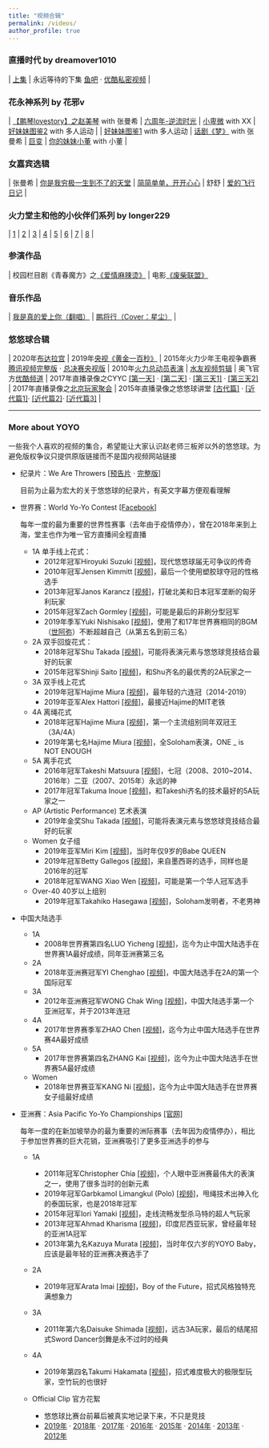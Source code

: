 ```yaml
---
title: "视频合辑"
permalink: /videos/
author_profile: true
---
```


### 直播时代 by dreamover1010

| [上集](https://www.bilibili.com/video/BV1os411A79R) | 永远等待的下集 [鱼吧](https://yuba.douyu.com/p/766138301570681362) · [优酷私密视频](http://v.youku.com/v_show/id_XNDM5MjE1MjQ3Ng==.html) |

### 花永神系列 by 花邪v

| [【鹏琴lovestory】之赵美琴](https://www.bilibili.com/video/bv13w411d7CY) with 张曼希 | [六周年-逆流时光](https://yuba.douyu.com/p/255485431620106597) | [小卑微](https://yuba.douyu.com/p/320430661616861100) with XX | [好妹妹图鉴2](https://yuba.douyu.com/p/946137141610386419) with 多人运动 | 
| [好妹妹图鉴1](https://yuba.douyu.com/p/198854931586759899) with 多人运动 | [话剧《梦》](https://www.bilibili.com/video/BV1Eh411R7sd) with 张曼希 | [巨变](https://www.bilibili.com/video/BV1Lt4y1D734) | [你的妹妹小董](https://www.bilibili.com/video/BV1nZ4y1H7tV) with 小董 | 

### 女嘉宾选辑

| 张曼希 | [你是我穷极一生到不了的天堂](https://yuba.douyu.com/p/392852661591064413) | [简简单单，开开心心](https://yuba.douyu.com/p/709255541619924605)
| 舒舒 | [爱的飞行日记](https://yuba.douyu.com/p/765192541611244940) |

### 火力堂主和他的小伙伴们系列 by longer229

| [1](https://www.bilibili.com/video/BV1bW411W7nX) | [2](https://www.bilibili.com/video/BV1bW411W7ni) | [3](https://www.bilibili.com/video/BV1CW411W7eR) | [4](https://www.bilibili.com/video/BV1CW411W7vu) | [5](https://www.bilibili.com/video/BV1CW411W7as) | [6](https://www.bilibili.com/video/BV1CW411W7Y5) | [7](https://www.bilibili.com/video/BV1CW411W7F9) | [8](https://www.bilibili.com/video/BV1kW411W7ah) |

### 参演作品

| 校园栏目剧《青春魔方》之[《爱情麻辣烫》](https://v.youku.com/v_show/id_XMTUyMTgzNDg4.html) | 电影[《废柴联盟》](https://www.iqiyi.com/v_19rr3kbmys.html)

### 音乐作品

| [我是真的爱上你（翻唱）](https://music.163.com/#/song?id=1877540723) | [鹏将行（Cover：星尘）](https://yuba.douyu.com/p/593050641622217731) |

### 悠悠球合辑 

| 2020年[布达拉宫](https://yuba.douyu.com/p/107953551566399070) | 2019年[央视《黄金一百秒》](http://tv.cctv.com/2019/12/19/VIDE2wUNYhDLDzT73hqwSLGN191219.shtml) | 2015年火力少年王电视争霸赛 [腾讯视频完整版](https://v.qq.com/detail/w/wxe7z4egf3v24t9.html) · [总决赛央视版](http://tv.cctv.com/2015/06/18/VIDE1434623763859661.shtml) 
| 2010年[火力总动员表演](https://yuba.douyu.com/p/627815321546306635) | [水友视频剪辑](https://yuba.douyu.com/p/188426961586233263) | 奥飞官方[优酷频道](http://i.youku.com/i/UMTY0NjcyNTI3Mg==/videos?q=%E5%A0%82%E4%B8%BB) 
| 2017年直播录像之CYYC [[第一天]](https://v.youku.com/v_show/id_XMjg5MTQ3NDAyMA==.html) · [[第二天]](https://v.youku.com/v_show/id_XMjg5NDEyMzU2NA==.html) · [[第三天1]](https://v.youku.com/v_show/id_XMjg5NTQ2MTI5Mg==.html) · [[第三天2]](https://v.youku.com/v_show/id_XMjg5NjMxNzcyNA==.html?) | 2017年直播录像之[北京玩家聚会](https://v.youku.com/v_show/id_XMjUxODkyMjkyOA==.html) | 2015年直播录像之悠悠球讲堂 [[古代篇]](http://v.youku.com/v_show/id_XMTMxNDE4NTY1Ng==.html) · [[近代篇1]](http://v.youku.com/v_show/id_XMTMxNDE4OTY1Mg==.html)· [[近代篇2]](http://v.youku.com/v_show/id_XMTMxNDE4OTc5Ng==.html)· [[近代篇3]](http://v.youku.com/v_show/id_XMTMxNDE5MDI1Mg==.html) |

---

### More about YOYO

一些我个人喜欢的视频的集合，希望能让大家认识赵老师三板斧以外的悠悠球。为避免版权争议只提供原版链接而不是国内视频网站链接

- 纪录片：We Are Throwers [[预告片](https://www.reelhouse.org/wearethrowers/we-are-throwers/we-are-throwers-trailer) · [完整版](https://www.reelhouse.org/wearethrowers/we-are-throwers/wat-2017-finalcut-render-laga-192638)]
  
  目前为止最为宏大的关于悠悠球的纪录片，有英文字幕方便观看理解
  
- 世界赛：World Yo-Yo Contest [[Facebook]](https://www.facebook.com/worldyoyocontest/)

  每年一度的最为重要的世界性赛事（去年由于疫情停办），曾在2018年来到上海，堂主也作为唯一官方直播间全程直播
  
  - 1A 单手线上花式：
    - 2012年冠军Hiroyuki Suzuki [[视频]](https://www.youtube.com/watch?v=0sCb4sAoOMs)，现代悠悠球届无可争议的传奇
    - 2010年冠军Jensen Kimmitt [[视频]](https://www.youtube.com/watch?v=b-usj9zFDjg)，最后一个使用塑胶球夺冠的性格选手
    - 2013年冠军Janos Karancz [[视频]](https://www.youtube.com/watch?v=wlW7fhUqtn8)，打破北美和日本冠军垄断的匈牙利玩家
    - 2015年冠军Zach Gormley [[视频]](https://www.youtube.com/watch?v=q8LTS4QpvCw)，可能是最后的非刷分型冠军
    - 2019年季军Yuki Nishisako [[视频]](https://www.youtube.com/watch?v=MsQaHMXxNSg)，使用了和17年世界赛相同的BGM（[世阿弥](https://music.163.com/#/song?id=453291321)）不断超越自己（从第五名到前三名）
  - 2A 双手回旋花式：
    - 2018年冠军Shu Takada [[视频]](https://www.youtube.com/watch?v=f54Dpx9tRy4)，可能将表演元素与悠悠球竞技结合最好的玩家
    - 2015年冠军Shinji Saito [[视频]](https://www.youtube.com/watch?v=LrDjC2-o5kk)，和Shu齐名的最优秀的2A玩家之一
  - 3A 双手线上花式
    - 2019年冠军Hajime Miura [[视频]](https://www.youtube.com/watch?v=ZvJY6KGBGkQ)，最年轻的六连冠（2014-2019）
    - 2019年亚军Alex Hattori [[视频]](https://www.youtube.com/watch?v=yIMsgTDwCRc)，最接近Hajime的MIT老铁
  - 4A 离绳花式
    - 2018年冠军Hajime Miura [[视频]](https://www.youtube.com/watch?v=dJqNLsPKTyI)，第一个主流组别同年双冠王（3A/4A）
    - 2019年第七名Hajime Miura [[视频]](https://www.youtube.com/watch?v=MyWAt4Zln8U)，全Soloham表演，ONE _ is NOT ENOUGH
  - 5A 离手花式
    - 2016年冠军Takeshi Matsuura [[视频]](https://www.youtube.com/watch?v=0wYX2jnv60o)，七冠（2008、2010~2014、2016年）二亚（2007、2015年）永远的神
    - 2017年冠军Takuma Inoue [[视频]](https://www.youtube.com/watch?v=TM6s_T1lsCI)，和Takeshi齐名的技术最好的5A玩家之一
  - AP (Artistic Performance) 艺术表演
    - 2019年金奖Shu Takada [[视频]](https://www.youtube.com/watch?v=loBjndgr22o)，可能将表演元素与悠悠球竞技结合最好的玩家 
  - Women 女子组
    - 2019年亚军Miri Kim [[视频]](https://www.youtube.com/watch?v=Mb07enlAwic)，当时年仅9岁的Babe QUEEN
    - 2019年冠军Betty Gallegos [[视频]](https://www.youtube.com/watch?v=A02EOsYRo8M)，来自墨西哥的选手，同样也是2016年的冠军
    - 2018年冠军WANG Xiao Wen [[视频]](https://www.youtube.com/watch?v=n6IG41L_3Hk)，可能是第一个华人冠军选手
  - Over-40 40岁以上组别
    - 2019年冠军Takahiko Hasegawa [[视频]](https://www.youtube.com/watch?v=ukJOOGkby9I)，Soloham发明者，不老男神

- 中国大陆选手

  - 1A
    - 2008年世界赛第四名LUO Yicheng [[视频]](https://www.youtube.com/watch?v=p28HOd9A5R8)，迄今为止中国大陆选手在世界赛1A最好成绩，同年亚洲赛第三名
  - 2A
    - 2018年亚洲赛冠军YI Chenghao [[视频]](https://www.youtube.com/watch?v=MSDDD_k4vhk)，中国大陆选手在2A的第一个国际冠军
  - 3A
    - 2012年亚洲赛冠军WONG Chak Wing [[视频]](https://www.youtube.com/watch?v=PTAaj7gyDjQ)，中国大陆选手第一个亚洲冠军，并于2013年连冠
  - 4A
    - 2017年世界赛季军ZHAO Chen [[视频]](https://www.youtube.com/watch?v=_7F9RP1IqSM)，迄今为止中国大陆选手在世界赛4A最好成绩
  - 5A
    - 2017年世界赛第四名ZHANG Kai [[视频]](https://www.youtube.com/watch?v=UEX91-TBJoI)，迄今为止中国大陆选手在世界赛5A最好成绩
  - Women
    - 2018年世界赛亚军KANG Ni [[视频]](https://www.youtube.com/watch?v=CUFUy9FR0KE)，迄今为止中国大陆选手在世界赛女子组最好成绩

- 亚洲赛：Asia Pacific Yo-Yo Championships [[官网]](http://www.asiapacyoyo.com/main/)

  每年一度的在新加坡举办的最为重要的洲际赛事（去年因为疫情停办），相比于参加世界赛的巨大花销，亚洲赛吸引了更多亚洲选手的参与
  
  - 1A
    - 2011年冠军Christopher Chia [[视频]](https://www.youtube.com/watch?v=0KWxAxReDCw)，个人眼中亚洲赛最伟大的表演之一，使用了很多当时的创新元素
    - 2019年冠军Garbkamol Limangkul (Polo) [[视频]](https://www.youtube.com/watch?v=3Fb5s0mD3E8)，甩绳技术出神入化的泰国玩家，也是2018年冠军
    - 2015年冠军Iori Yamaki [[视频]](https://www.youtube.com/watch?v=XOQ7Bye3tcw)，走线流畅发型杀马特的超人气玩家
    - 2013年冠军Ahmad Kharisma [[视频]](https://www.youtube.com/watch?v=qPA3Ry9-AQY)，印度尼西亚玩家，曾经最年轻的亚洲1A冠军
    - 2013年第九名Kazuya Murata [[视频]](https://www.youtube.com/watch?v=CMPJ3l0TJX0)，当时年仅六岁的YOYO Baby，应该是最年轻的亚洲赛决赛选手了

  - 2A
    - 2019年冠军Arata Imai [[视频]](https://www.youtube.com/watch?v=XXZkwdtKU4w)，Boy of the Future，招式风格独特充满想象力

  - 3A
    - 2011年第六名Daisuke Shimada [[视频]](https://www.youtube.com/watch?v=m1fRX-m-Itg)，远古3A玩家，最后的结尾招式Sword Dancer剑舞是永不过时的经典 

  - 4A
    - 2019年第四名Takumi Hakamata [[视频]](https://www.youtube.com/watch?v=l1N6Hsonido)，招式难度极大的极限型玩家，空竹玩的也很好

  - Official Clip 官方花絮
    - 悠悠球比赛台前幕后被真实地记录下来，不只是竞技
    - [2019年](https://www.youtube.com/watch?v=kD7NTtP8ok8) · [2018年](https://www.youtube.com/watch?v=c4Di7kI_Zg4) · [2017年](https://www.youtube.com/watch?v=aIazsEPDzJE) · [2016年](https://www.youtube.com/watch?v=Lz05RsChMiw) · [2015年](https://www.youtube.com/watch?v=OLfisWgEnoc) · [2014年](https://www.youtube.com/watch?v=Grrh1DrYEs0) · [2013年](https://www.youtube.com/watch?v=Of2v8M-o6Tg) · [2012年](https://www.youtube.com/watch?v=angACQtDBAM)
    
